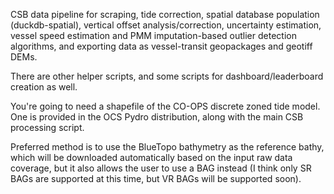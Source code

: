 CSB data pipeline for scraping, tide correction, spatial database population (duckdb-spatial), vertical offset analysis/correction, uncertainty estimation, vessel speed estimation and PMM imputation-based outlier detection algorithms, and exporting data as vessel-transit geopackages and geotiff DEMs. 

There are other helper scripts, and some scripts for dashboard/leaderboard creation as well. 

You're going to need a shapefile of the CO-OPS discrete zoned tide model. One is provided in the OCS Pydro distribution, along with the main CSB processing script. 

Preferred method is to use the BlueTopo bathymetry as the reference bathy, which will be downloaded automatically based on the input raw data coverage, but it also allows the user to use a BAG instead (I think only SR BAGs are supported at this time, but VR BAGs will be supported soon). 
